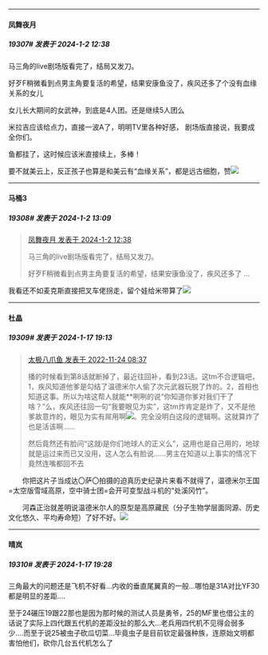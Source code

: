 
*****

####  凤舞夜月  
##### 19307#       发表于 2024-1-2 12:38

马三角的live剧场版看完了，结局又发刀。

好歹F稍微看到点男主角要复活的希望，结果安康鱼没了，疾风还多了个没有血缘关系的女儿

女儿长大期间的女武神，到底是4人团。还是继续5人团么

米拉吉应该给点力，直接一波A了，明明TV里各种好感， 剧场版直接说，我要成全你们。

鱼都挂了，这时候应该米直接续上，多棒！

要不就美云上，反正孩子也算是和美云有“血缘关系”，都是远古细胞，赞<img src="https://static.saraba1st.com/image/smiley/face2017/049.png" referrerpolicy="no-referrer">


*****

####  马桶3  
##### 19308#       发表于 2024-1-2 13:09

<blockquote><a href="httphttps://bbs.saraba1st.com/2b/forum.php?mod=redirect&amp;goto=findpost&amp;pid=63511224&amp;ptid=1066605" target="_blank">凤舞夜月 发表于 2024-1-2 12:38</a>

马三角的live剧场版看完了，结局又发刀。

好歹F稍微看到点男主角要复活的希望，结果安康鱼没了，疾风还多了 ...</blockquote>
我看还不如麦克斯直接把叉车佬拐走，留个娃给米带算了<img src="https://static.saraba1st.com/image/smiley/face2017/076.png" referrerpolicy="no-referrer">

*****

####  杜晶  
##### 19309#       发表于 2024-1-17 19:13

<blockquote><a href="httphttps://bbs.saraba1st.com/2b/forum.php?mod=redirect&amp;goto=findpost&amp;pid=58583687&amp;ptid=1066605" target="_blank">太极八爪鱼 发表于 2022-11-24 08:37</a>

播的时候看到第8话就断掉了，最近往回补，看到23话。这tm不合逻辑吧，1，疾风知道他爹是勾结了温德米尔人偷了次元武器玩脱了炸的。2，首相也知道这事。所以为啥这帮人就能**咧咧的说“你知道你爹对我们干了啥？”么，疾风还往回一句“我要眼见为实”，这tm炸肯定是炸了，又不是他爹故意炸的，眼见为实有屌用啊<img src="https://static.saraba1st.com/image/smiley/face2017/067.png" referrerpolicy="no-referrer">。完全没明白这段的逻辑啊。这就算炸了也是活该啊……

然后竟然还有脸问“这就i是你们地球人的正义么”，这用也是自己用的，地球就是运过来而已又没用，这人怎么有脸说……男主在知道以上事实的情况下竟然连嘴都回不去</blockquote>　　你把这片子当成达〇萨〇拍摄的迫真历史纪录片来看不就得了，温德米尔王国=太空版雪域高原，空中骑士团=会开可变型战斗机的“处溪冈竹”。

　　河森正治就差明说温德米尔人的原型是高原藏民（分子生物学层面同源、历史文化悠久、平均寿命短）了好不好。<img src="https://static.saraba1st.com/image/smiley/face2017/016.png" referrerpolicy="no-referrer">


*****

####  晴岚  
##### 19310#       发表于 2024-1-17 19:28

三角最大的问题还是飞机不好看...内收的垂直尾翼真的一般...哪怕是31A对比YF30都是明显的差距....

至于24碾压19跟22那也是因为那时候的测试人员是勇爷，25的MF里也借公主的话说了实际上四代跟五代机的差距没扯的那么大...老兵用四代机不见得会弱多少....而至于说25被虫子砍瓜切菜...毕竟虫子是目前钦定最强种族，连原始文明都害怕他们，砍你几台五代机怎么了

